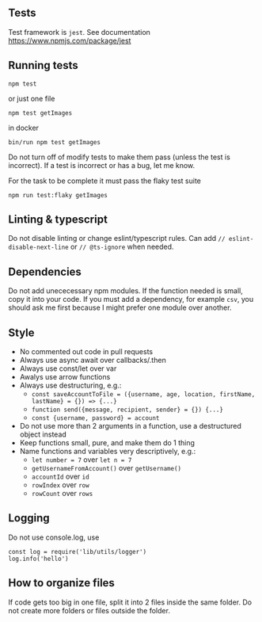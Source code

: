 ## Tests

Test framework is `jest`. See documentation https://www.npmjs.com/package/jest

## Running tests
```
npm test
```
or just one file
```
npm test getImages
```
in docker
```
bin/run npm test getImages
```

Do not turn off of modify tests to make them pass (unless the test is incorrect). If a test is incorrect or has a bug, let me know.

For the task to be complete it must pass the flaky test suite
```
npm run test:flaky getImages
```

## Linting & typescript

Do not disable linting or change eslint/typescript rules. Can add `// eslint-disable-next-line` or `// @ts-ignore` when needed.

## Dependencies

Do not add unececessary npm modules. If the function needed is small, copy it into your code. If you must add a dependency, for example `csv`, you should ask me first because I might prefer one module over another.

## Style

- No commented out code in pull requests
- Always use async await over callbacks/.then
- Always use const/let over var
- Awalys use arrow functions
- Always use destructuring, e.g.:
  - `const saveAccountToFile = ({username, age, location, firstName, lastName} = {}) => {...}`
  - `function send({message, recipient, sender} = {}) {...}`
  - `const {username, password} = account`
- Do not use more than 2 arguments in a function, use a destructured object instead
- Keep functions small, pure, and make them do 1 thing
- Name functions and variables very descriptively, e.g.:
  - `let number = 7` over `let n = 7`
  - `getUsernameFromAccount()` over `getUsername()`
  - `accountId` over `id`
  - `rowIndex` over `row`
  - `rowCount` over `rows`

## Logging

Do not use console.log, use

```
const log = require('lib/utils/logger')
log.info('hello')
```

## How to organize files

If code gets too big in one file, split it into 2 files inside the same folder. Do not create more folders or files outside the folder.
